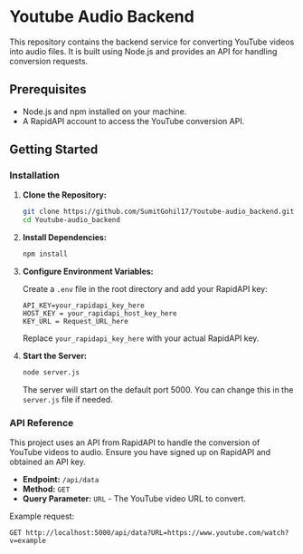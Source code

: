 # Youtube Audio Backend

This repository contains the backend service for converting YouTube videos into audio files. It is built using Node.js and provides an API for handling conversion requests.


## Prerequisites

- Node.js and npm installed on your machine.
- A RapidAPI account to access the YouTube conversion API.

## Getting Started

### Installation

1. **Clone the Repository:**

   ```bash
   git clone https://github.com/SumitGohil17/Youtube-audio_backend.git
   cd Youtube-audio_backend
   ```

2. **Install Dependencies:**

   ```bash
   npm install
   ```

3. **Configure Environment Variables:**

   Create a `.env` file in the root directory and add your RapidAPI key:

   ```plaintext
   API_KEY=your_rapidapi_key_here
   HOST_KEY = your_rapidapi_host_key_here
   KEY_URL = Request_URL_here
   ```

   Replace `your_rapidapi_key_here` with your actual RapidAPI key.

4. **Start the Server:**

   ```bash
   node server.js
   ```

   The server will start on the default port 5000. You can change this in the `server.js` file if needed.

### API Reference

This project uses an API from RapidAPI to handle the conversion of YouTube videos to audio. Ensure you have signed up on RapidAPI and obtained an API key.

- **Endpoint:** `/api/data`
- **Method:** `GET`
- **Query Parameter:** `URL` - The YouTube video URL to convert.

Example request:
```
GET http://localhost:5000/api/data?URL=https://www.youtube.com/watch?v=example
```
